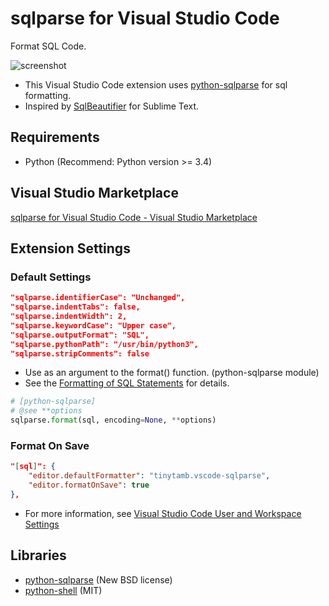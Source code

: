 # sqlparse for Visual Studio Code

Format SQL Code.

![screenshot](https://github.com/tinytamb/vscode-sqlparse/raw/master/images/screenshot.gif)

* This Visual Studio Code extension uses [python-sqlparse](https://code.google.com/p/python-sqlparse/) for sql formatting.
* Inspired by [SqlBeautifier](https://github.com/zsong/SqlBeautifier)  for Sublime Text.

## Requirements

* Python (Recommend: Python version >= 3.4)

## Visual Studio Marketplace

[sqlparse for Visual Studio Code - Visual Studio Marketplace](https://marketplace.visualstudio.com/items?itemName=tinytamb.vscode-sqlparse)

## Extension Settings

### Default Settings

```json
"sqlparse.identifierCase": "Unchanged",
"sqlparse.indentTabs": false,
"sqlparse.indentWidth": 2,
"sqlparse.keywordCase": "Upper case",
"sqlparse.outputFormat": "SQL",
"sqlparse.pythonPath": "/usr/bin/python3",
"sqlparse.stripComments": false
```

* Use as an argument to the format() function. (python-sqlparse module)
* See the [Formatting of SQL Statements](https://sqlparse.readthedocs.io/en/latest/api/) for details.

```py
# [python-sqlparse]
# @see **options
sqlparse.format(sql, encoding=None, **options)
```

### Format On Save

```json
"[sql]": {
    "editor.defaultFormatter": "tinytamb.vscode-sqlparse",
    "editor.formatOnSave": true
},
```

* For more information, see [Visual Studio Code User and Workspace Settings](https://code.visualstudio.com/docs/getstarted/settings#_language-specific-editor-settings)

## Libraries

* [python-sqlparse](https://github.com/andialbrecht/sqlparse) (New BSD license)
* [python-shell](https://github.com/extrabacon/python-shell) (MIT)

